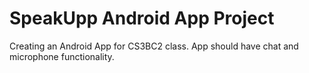 # SpeakUpp Android App Project

Creating an Android App for CS3BC2 class.
App should have chat and microphone functionality.
